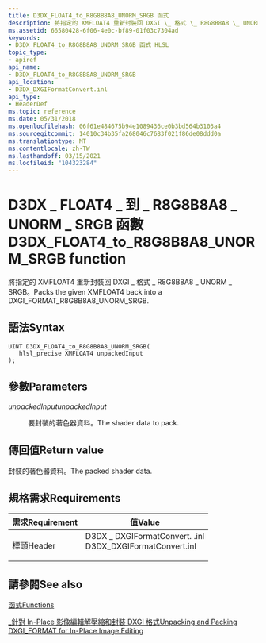 ```yaml
---
title: D3DX_FLOAT4_to_R8G8B8A8_UNORM_SRGB 函式
description: 將指定的 XMFLOAT4 重新封裝回 DXGI \_ 格式 \_ R8G8B8A8 \_ UNORM \_ SRGB。
ms.assetid: 66580428-6f06-4e0c-bf89-01f03c7304ad
keywords:
- D3DX_FLOAT4_to_R8G8B8A8_UNORM_SRGB 函式 HLSL
topic_type:
- apiref
api_name:
- D3DX_FLOAT4_to_R8G8B8A8_UNORM_SRGB
api_location:
- D3DX_DXGIFormatConvert.inl
api_type:
- HeaderDef
ms.topic: reference
ms.date: 05/31/2018
ms.openlocfilehash: 06f61e484675b94e1089436ce0b3bd564b3103a4
ms.sourcegitcommit: 14010c34b35fa268046c7683f021f86de08ddd0a
ms.translationtype: MT
ms.contentlocale: zh-TW
ms.lasthandoff: 03/15/2021
ms.locfileid: "104323284"
---
```

# <a name="d3dx_float4_to_r8g8b8a8_unorm_srgb-function"></a><span data-ttu-id="2482f-104">D3DX \_ FLOAT4 \_ 到 \_ R8G8B8A8 \_ UNORM \_ SRGB 函數</span><span class="sxs-lookup"><span data-stu-id="2482f-104">D3DX\_FLOAT4\_to\_R8G8B8A8\_UNORM\_SRGB function</span></span>

<span data-ttu-id="2482f-105">將指定的 XMFLOAT4 重新封裝回 DXGI \_ 格式 \_ R8G8B8A8 \_ UNORM \_ SRGB。</span><span class="sxs-lookup"><span data-stu-id="2482f-105">Packs the given XMFLOAT4 back into a DXGI\_FORMAT\_R8G8B8A8\_UNORM\_SRGB.</span></span>

## <a name="syntax"></a><span data-ttu-id="2482f-106">語法</span><span class="sxs-lookup"><span data-stu-id="2482f-106">Syntax</span></span>

``` syntax
UINT D3DX_FLOAT4_to_R8G8B8A8_UNORM_SRGB(
   hlsl_precise XMFLOAT4 unpackedInput
);
```

## <a name="parameters"></a><span data-ttu-id="2482f-107">參數</span><span class="sxs-lookup"><span data-stu-id="2482f-107">Parameters</span></span>

<dl> <dt>

<span data-ttu-id="2482f-108">*unpackedInput*</span><span class="sxs-lookup"><span data-stu-id="2482f-108">*unpackedInput*</span></span> 
</dt> <dd>

<span data-ttu-id="2482f-109">要封裝的著色器資料。</span><span class="sxs-lookup"><span data-stu-id="2482f-109">The shader data to pack.</span></span>

</dd> </dl>

## <a name="return-value"></a><span data-ttu-id="2482f-110">傳回值</span><span class="sxs-lookup"><span data-stu-id="2482f-110">Return value</span></span>

<span data-ttu-id="2482f-111">封裝的著色器資料。</span><span class="sxs-lookup"><span data-stu-id="2482f-111">The packed shader data.</span></span>

## <a name="requirements"></a><span data-ttu-id="2482f-112">規格需求</span><span class="sxs-lookup"><span data-stu-id="2482f-112">Requirements</span></span>



| <span data-ttu-id="2482f-113">需求</span><span class="sxs-lookup"><span data-stu-id="2482f-113">Requirement</span></span> | <span data-ttu-id="2482f-114">值</span><span class="sxs-lookup"><span data-stu-id="2482f-114">Value</span></span> |
|-------------------|--------------------------------------------------------------------------------------------------------|
| <span data-ttu-id="2482f-115">標頭</span><span class="sxs-lookup"><span data-stu-id="2482f-115">Header</span></span><br/> | <dl> <span data-ttu-id="2482f-116"><dt>D3DX \_ DXGIFormatConvert. .inl</dt></span><span class="sxs-lookup"><span data-stu-id="2482f-116"><dt>D3DX\_DXGIFormatConvert.inl</dt></span></span> </dl> |



## <a name="see-also"></a><span data-ttu-id="2482f-117">請參閱</span><span class="sxs-lookup"><span data-stu-id="2482f-117">See also</span></span>

<dl> <dt>

[<span data-ttu-id="2482f-118">函式</span><span class="sxs-lookup"><span data-stu-id="2482f-118">Functions</span></span>](format-conversion-functions.md)
</dt> <dt>

[<span data-ttu-id="2482f-119">\_針對 In-Place 影像編輯解壓縮和封裝 DXGI 格式</span><span class="sxs-lookup"><span data-stu-id="2482f-119">Unpacking and Packing DXGI\_FORMAT for In-Place Image Editing</span></span>](dx-graphics-hlsl-unpacking-packing-dxgi-format.md)
</dt> </dl>

 

 





